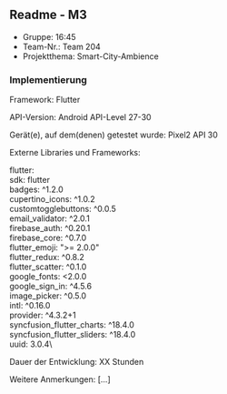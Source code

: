 ## Readme - M3

* Gruppe:	16:45
* Team-Nr.:	Team 204
* Projektthema:	Smart-City-Ambience

### Implementierung

Framework:	Flutter

API-Version:	Android API-Level 27-30

Gerät(e), auf dem(denen) getestet wurde:
Pixel2 API 30

Externe Libraries und Frameworks:

  flutter:\
    sdk: flutter\
  badges: ^1.2.0\
  cupertino_icons: ^1.0.2\
  customtogglebuttons: ^0.0.5\
  email_validator: ^2.0.1\
  firebase_auth: ^0.20.1\
  firebase_core: ^0.7.0\
  flutter_emoji: ">= 2.0.0"\
  flutter_redux: ^0.8.2\
  flutter_scatter: ^0.1.0\
  google_fonts: <2.0.0\
  google_sign_in: ^4.5.6\
  image_picker: ^0.5.0\
  intl: ^0.16.0\
  provider: ^4.3.2+1\
  syncfusion_flutter_charts: ^18.4.0\
  syncfusion_flutter_sliders: ^18.4.0\
  uuid: 3.0.4\


Dauer der Entwicklung: XX Stunden

Weitere Anmerkungen: [...]
